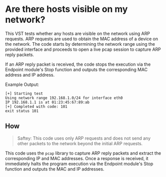 # Are there hosts visible on my network?

This VST tests whether any hosts are visible on the network using ARP requests. ARP requests are used to obtain the MAC address of a device on the network. The code starts by determining the network range using the provided interface and proceeds to open a live pcap session to capture ARP reply packets.

If an ARP reply packet is received, the code stops the execution via the Endpoint module's Stop function and outputs the corresponding MAC address and IP address.

Example Output:

```
[+] Starting test
Using network range 192.168.1.0/24 for interface eth0
IP 192.168.1.1 is at 01:23:45:67:89:ab
[+] Completed with code: 101
exit status 101
```

## How

> Saftey: This code uses only ARP requests and does not send any other packets to the network beyond the initial ARP requests.

This code uses the `pcap` library to capture ARP reply packets and extract the corresponding IP and MAC addresses. Once a response is received, it immediately halts the program execution via the Endpoint module's Stop function and outputs the MAC and IP addresses.